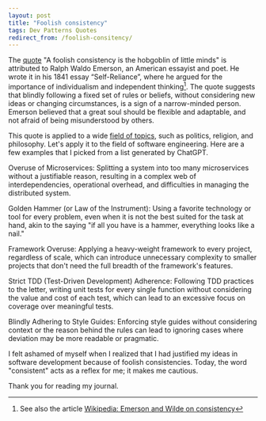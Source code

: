 ```yaml
---
layout: post
title: "Foolish consistency"
tags: Dev Patterns Quotes
redirect_from: /foolish-consitency/
---
```


The [quote][quote] "A foolish consistency is the hobgoblin of little minds" is attributed to Ralph Waldo Emerson, an American essayist and poet. He wrote it in his 1841 essay “Self-Reliance”, where he argued for the importance of individualism and independent thinking[^1]. The quote suggests that blindly following a fixed set of rules or beliefs, without considering new ideas or changing circumstances, is a sign of a narrow-minded person. Emerson believed that a great soul should be flexible and adaptable, and not afraid of being misunderstood by others.

This quote is applied to a wide [field of topics][field-of-topics], such as politics, religion, and philosophy. Let's apply it to the field of software engineering. Here are a few examples that I picked from a list generated by ChatGPT.

Overuse of Microservices: Splitting a system into too many microservices without a justifiable reason, resulting in a complex web of interdependencies, operational overhead, and difficulties in managing the distributed system.

Golden Hammer (or Law of the Instrument): Using a favorite technology or tool for every problem, even when it is not the best suited for the task at hand, akin to the saying "if all you have is a hammer, everything looks like a nail."

Framework Overuse: Applying a heavy-weight framework to every project, regardless of scale, which can introduce unnecessary complexity to smaller projects that don't need the full breadth of the framework's features.

Strict TDD (Test-Driven Development) Adherence: Following TDD practices to the letter, writing unit tests for every single function without considering the value and cost of each test, which can lead to an excessive focus on coverage over meaningful tests.

Blindly Adhering to Style Guides: Enforcing style guides without considering context or the reason behind the rules can lead to ignoring cases where deviation may be more readable or pragmatic.

I felt ashamed of myself when I realized that I had justified my ideas in software development because of foolish consistencies. Today, the word "consistent" acts as a reflex for me; it makes me cautious.

Thank you for reading my journal.

[^1]: See also the article [Wikipedia: Emerson and Wilde on consistency][wiki]

[quote]: https://www.goodreads.com/quotes/353571-a-foolish-consistency-is-the-hobgoblin-of-little-minds-adored

[wiki]: https://en.wikipedia.org/wiki/Wikipedia:Emerson_and_Wilde_on_consistency

[field-of-topics]: https://learnerlanguage.com/what-does-a-foolish-consistency-is-the-hobgoblin-of-little-minds-mean/
